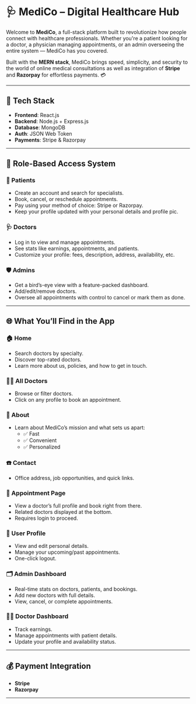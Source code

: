 # 🩺 MediCo – Digital Healthcare Hub

Welcome to **MediCo**, a full-stack platform built to revolutionize how people connect with healthcare professionals. Whether you're a patient looking for a doctor, a physician managing appointments, or an admin overseeing the entire system — MediCo has you covered.

Built with the **MERN stack**, MediCo brings speed, simplicity, and security to the world of online medical consultations as well as integration of **Stripe** and **Razorpay** for effortless payments. 💳

---

## 🚀 Tech Stack

- **Frontend**: React.js
- **Backend**: Node.js + Express.js
- **Database**: MongoDB
- **Auth**: JSON Web Token
- **Payments**: Stripe & Razorpay

---

## 🔐 Role-Based Access System

### 👤 Patients
- Create an account and search for specialists.
- Book, cancel, or reschedule appointments.
- Pay using your method of choice: Stripe or Razorpay.
- Keep your profile updated with your personal details and profile pic.

### 🩺 Doctors
- Log in to view and manage appointments.
- See stats like earnings, appointments, and patients.
- Customize your profile: fees, description, address, availability, etc.

### 🛡️ Admins
- Get a bird’s-eye view with a feature-packed dashboard.
- Add/edit/remove doctors.
- Oversee all appointments with control to cancel or mark them as done.

---

## 🌐 What You’ll Find in the App

### 🏠 Home
- Search doctors by specialty.
- Discover top-rated doctors.
- Learn more about us, policies, and how to get in touch.

### 👨‍⚕️ All Doctors
- Browse or filter doctors.
- Click on any profile to book an appointment.

### 📄 About
- Learn about MediCo’s mission and what sets us apart:
  - ✅ Fast
  - ✅ Convenient
  - ✅ Personalized

### ☎️ Contact
- Office address, job opportunities, and quick links.

### 📅 Appointment Page
- View a doctor’s full profile and book right from there.
- Related doctors displayed at the bottom.
- Requires login to proceed.

### 👤 User Profile
- View and edit personal details.
- Manage your upcoming/past appointments.
- One-click logout.

### 🗂️ Admin Dashboard
- Real-time stats on doctors, patients, and bookings.
- Add new doctors with full details.
- View, cancel, or complete appointments.

### 🧑‍⚕️ Doctor Dashboard
- Track earnings.
- Manage appointments with patient details.
- Update your profile and availability status.

---

## 💰 Payment Integration
- **Stripe**
- **Razorpay**

---
